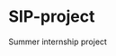 # SIP-project
Summer internship project 
<i class="fa-solid fa-copy"></i>
<i class="fa-solid fa-volume-high"></i>